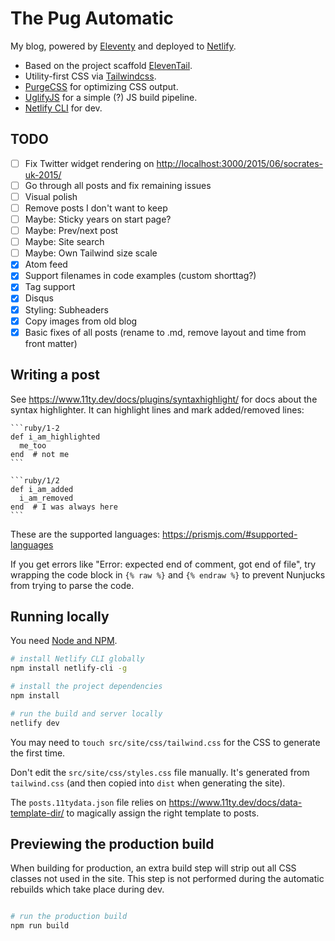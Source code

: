 # The Pug Automatic

My blog, powered by [Eleventy](https://11ty.dev) and deployed to [Netlify](https://netlify.com).

- Based on the project scaffold [ElevenTail](https://github.com/philhawksworth/eleventail).
- Utility-first CSS via [Tailwindcss](https://tailwindcss.com).
- [PurgeCSS](https://www.purgecss.com/) for optimizing CSS output.
- [UglifyJS](https://www.npmjs.com/package/uglify-js) for a simple (?) JS build pipeline.
- [Netlify CLI](https://www.npmjs.com/package/netlify-cli) for dev.

## TODO

- [ ] Fix Twitter widget rendering on <http://localhost:3000/2015/06/socrates-uk-2015/>
- [ ] Go through all posts and fix remaining issues
- [ ] Visual polish
- [ ] Remove posts I don't want to keep
- [ ] Maybe: Sticky years on start page?
- [ ] Maybe: Prev/next post
- [ ] Maybe: Site search
- [ ] Maybe: Own Tailwind size scale
- [x] Atom feed
- [x] Support filenames in code examples (custom shorttag?)
- [x] Tag support
- [x] Disqus
- [x] Styling: Subheaders
- [x] Copy images from old blog
- [x] Basic fixes of all posts (rename to .md, remove layout and time from front matter)

## Writing a post

See <https://www.11ty.dev/docs/plugins/syntaxhighlight/> for docs about the syntax highlighter. It can highlight lines and mark added/removed lines:

    ```ruby/1-2
    def i_am_highlighted
      me_too
    end  # not me
    ```

    ```ruby/1/2
    def i_am_added
      i_am_removed
    end  # I was always here
    ```

These are the supported languages: <https://prismjs.com/#supported-languages>

If you get errors like "Error: expected end of comment, got end of file", try wrapping the code block in `{% raw %}` and `{% endraw %}` to prevent Nunjucks from trying to parse the code.

## Running locally

You need [Node and NPM](https://nodejs.org/).

```bash
# install Netlify CLI globally
npm install netlify-cli -g

# install the project dependencies
npm install

# run the build and server locally
netlify dev
```

You may need to `touch src/site/css/tailwind.css` for the CSS to generate the first time.

Don't edit the `src/site/css/styles.css` file manually. It's generated from `tailwind.css` (and then copied into `dist` when generating the site).

The `posts.11tydata.json` file relies on <https://www.11ty.dev/docs/data-template-dir/> to magically assign the right template to posts.


## Previewing the production build

When building for production, an extra build step will strip out all CSS classes not used in the site. This step is not performed during the automatic rebuilds which take place during dev.

```bash

# run the production build
npm run build
```

